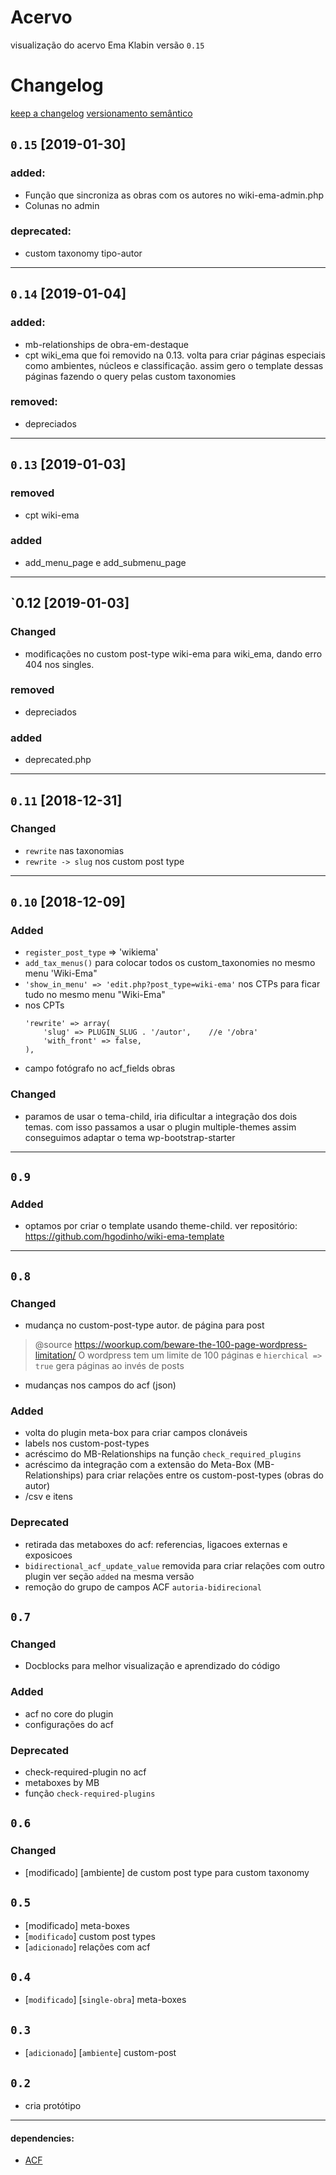 # Acervo

visualização do acervo Ema Klabin
versão `0.15`

# Changelog

[keep a changelog](https://keepachangelog.com/en/1.0.0/)
[versionamento semântico](https://semver.org/lang/pt-BR/)


## `0.15` [2019-01-30]
### added:
- Função que sincroniza as obras com os autores no wiki-ema-admin.php
- Colunas no admin

### deprecated:
- custom taxonomy tipo-autor

***
## `0.14` [2019-01-04]
### added:
- mb-relationships de obra-em-destaque
- cpt wiki_ema que foi removido na 0.13. volta para criar páginas especiais como ambientes, núcleos e classificação. assim gero o template dessas páginas fazendo o query pelas custom taxonomies

### removed:
- depreciados

***
## `0.13` [2019-01-03]
### removed
- cpt wiki-ema

### added
- add_menu_page e add_submenu_page


***
## `0.12 [2019-01-03]
### Changed
- modificações no custom post-type wiki-ema para wiki_ema, dando erro 404 nos singles.

### removed
- depreciados

### added
- deprecated.php

***
## `0.11` [2018-12-31]

### Changed
- `rewrite` nas taxonomias
- `rewrite -> slug` nos custom post type

***
## `0.10` [2018-12-09]

### Added

- `register_post_type` => 'wikiema'
- `add_tax_menus()` para colocar todos os custom_taxonomies no mesmo menu 'Wiki-Ema"
- `'show_in_menu' => 'edit.php?post_type=wiki-ema'` nos CTPs para ficar tudo no mesmo menu "Wiki-Ema"
- nos CPTs
    ```
    'rewrite' => array(
        'slug' => PLUGIN_SLUG . '/autor',    //e '/obra'
        'with_front' => false,
    ),
    ```
- campo fotógrafo no acf_fields obras

### Changed

- paramos de usar o tema-child, iria dificultar a integração dos dois temas. com isso passamos a usar o plugin multiple-themes assim conseguimos adaptar o tema wp-bootstrap-starter



***
## `0.9`
### Added
- optamos por criar o template usando theme-child. ver repositório: https://github.com/hgodinho/wiki-ema-template


***
## `0.8`
### Changed
- mudança no custom-post-type autor. de página para post
> @source https://woorkup.com/beware-the-100-page-wordpress-limitation/
> O wordpress tem um limite de 100 páginas e
> `hierchical => true` gera páginas ao invés de posts

- mudanças nos campos do acf (json)

### Added
- volta do plugin meta-box para criar campos clonáveis
- labels nos custom-post-types
- acréscimo do MB-Relationships na função `check_required_plugins`
- acréscimo da integração com a extensão do Meta-Box (MB-Relationships) para criar relações entre os custom-post-types (obras do autor)
- /csv e itens

### Deprecated
- retirada das metaboxes do acf: referencias, ligacoes externas e exposicoes
- `bidirectional_acf_update_value` removida para criar relações com outro plugin ver seção `added` na mesma versão
- remoção do grupo de campos ACF `autoria-bidirecional`


## `0.7`
### Changed
- Docblocks para melhor visualização e aprendizado do código

### Added
- acf no core do plugin
- configurações do acf

### Deprecated
- check-required-plugin no acf
- metaboxes by MB
- função `check-required-plugins`


## `0.6`
### Changed
- [modificado] [ambiente] de custom post type para custom taxonomy


## `0.5`
- [modificado] meta-boxes
- [`modificado`] custom post types
- [`adicionado`] relações com acf


## `0.4`
- [`modificado`] [`single-obra`] meta-boxes


## `0.3`
- [`adicionado`] [`ambiente`] custom-post


## `0.2`
- cria protótipo


***
#### dependencies:
- [ACF](https://www.advancedcustomfields.com/)
```

